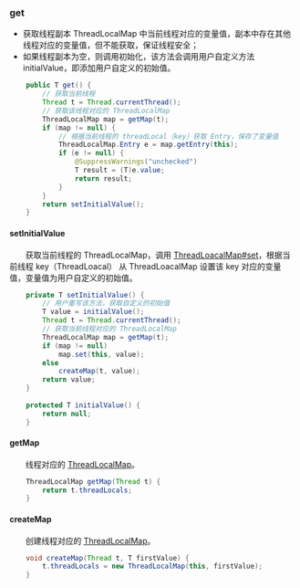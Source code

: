 ### get

- 获取线程副本 ThreadLocalMap 中当前线程对应的变量值，副本中存在其他线程对应的变量值，但不能获取，保证线程安全；
- 如果线程副本为空，则调用初始化，该方法会调用用户自定义方法 initialValue，即添加用户自定义的初始值。

```java
    public T get() {
        // 获取当前线程
        Thread t = Thread.currentThread();
        // 获取该线程对应的 ThreadLocalMap
        ThreadLocalMap map = getMap(t);
        if (map != null) {
            // 根据当前线程的 threadLocal（key）获取 Entry，保存了变量值
            ThreadLocalMap.Entry e = map.getEntry(this);
            if (e != null) {
                @SuppressWarnings("unchecked")
                T result = (T)e.value;
                return result;
            }
        }
        return setInitialValue();
    }
```

#### setInitialValue
　　获取当前线程的 ThreadLocalMap，调用 [ThreadLoacalMap#set]()，根据当前线程 key（ThreadLoacal） 从 ThreadLoacalMap 设置该 key 对应的变量值，变量值为用户自定义的初始值。

```java
    private T setInitialValue() {
        // 用户重写该方法，获取自定义的初始值
        T value = initialValue();
        Thread t = Thread.currentThread();
        // 获取当前线程对应的 ThreadLocalMap
        ThreadLocalMap map = getMap(t);
        if (map != null)
            map.set(this, value);
        else
            createMap(t, value);
        return value;
    }
    
    protected T initialValue() {
        return null;
    }
```

#### getMap
　　线程对应的 [ThreadLocalMap]()。

```java
    ThreadLocalMap getMap(Thread t) {
        return t.threadLocals;
    }
```

#### createMap
　　创建线程对应的 [ThreadLocalMap]()。

```java 
    void createMap(Thread t, T firstValue) {
        t.threadLocals = new ThreadLocalMap(this, firstValue);
    }
```